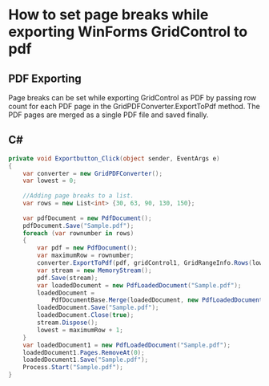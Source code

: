 # How to set page breaks while exporting WinForms GridControl to pdf

## PDF Exporting

Page breaks can be set while exporting GridControl as PDF by passing row count for each PDF page in the GridPDFConverter.ExportToPdf method. The PDF pages are merged as a single PDF file and saved finally.

## C#

```C#
private void Exportbutton_Click(object sender, EventArgs e)
{
    var converter = new GridPDFConverter();
    var lowest = 0;
 
    //Adding page breaks to a list.
    var rows = new List<int> {30, 63, 90, 130, 150};
 
    var pdfDocument = new PdfDocument();
    pdfDocument.Save("Sample.pdf");
    foreach (var rownumber in rows)
    {
        var pdf = new PdfDocument();
        var maximumRow = rownumber;
        converter.ExportToPdf(pdf, gridControl1, GridRangeInfo.Rows(lowest, maximumRow));
        var stream = new MemoryStream();
        pdf.Save(stream);
        var loadedDocument = new PdfLoadedDocument("Sample.pdf");
        loadedDocument =
            PdfDocumentBase.Merge(loadedDocument, new PdfLoadedDocument(stream)) as PdfLoadedDocument;
        loadedDocument.Save("Sample.pdf");
        loadedDocument.Close(true);
        stream.Dispose();
        lowest = maximumRow + 1;
    }
    var loadedDocument1 = new PdfLoadedDocument("Sample.pdf");
    loadedDocument1.Pages.RemoveAt(0);
    loadedDocument1.Save("Sample.pdf");
    Process.Start("Sample.pdf");
}
```
